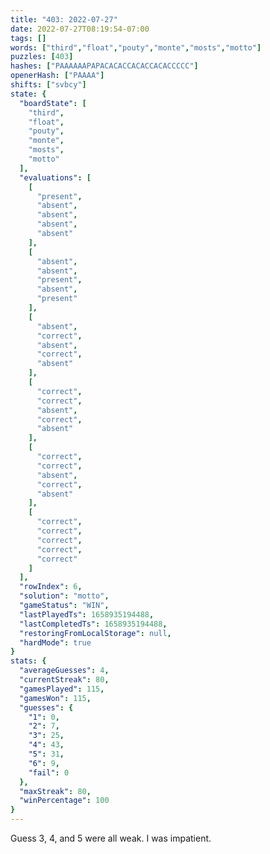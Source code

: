 ```yaml
---
title: "403: 2022-07-27"
date: 2022-07-27T08:19:54-07:00
tags: []
words: ["third","float","pouty","monte","mosts","motto"]
puzzles: [403]
hashes: ["PAAAAAAPAPACACACCACACCACACCCCC"]
openerHash: ["PAAAA"]
shifts: ["svbcy"]
state: {
  "boardState": [
    "third",
    "float",
    "pouty",
    "monte",
    "mosts",
    "motto"
  ],
  "evaluations": [
    [
      "present",
      "absent",
      "absent",
      "absent",
      "absent"
    ],
    [
      "absent",
      "absent",
      "present",
      "absent",
      "present"
    ],
    [
      "absent",
      "correct",
      "absent",
      "correct",
      "absent"
    ],
    [
      "correct",
      "correct",
      "absent",
      "correct",
      "absent"
    ],
    [
      "correct",
      "correct",
      "absent",
      "correct",
      "absent"
    ],
    [
      "correct",
      "correct",
      "correct",
      "correct",
      "correct"
    ]
  ],
  "rowIndex": 6,
  "solution": "motto",
  "gameStatus": "WIN",
  "lastPlayedTs": 1658935194488,
  "lastCompletedTs": 1658935194488,
  "restoringFromLocalStorage": null,
  "hardMode": true
}
stats: {
  "averageGuesses": 4,
  "currentStreak": 80,
  "gamesPlayed": 115,
  "gamesWon": 115,
  "guesses": {
    "1": 0,
    "2": 7,
    "3": 25,
    "4": 43,
    "5": 31,
    "6": 9,
    "fail": 0
  },
  "maxStreak": 80,
  "winPercentage": 100
}
---
```


<!-- more -->
Guess 3, 4, and 5 were all weak. I was impatient. 
